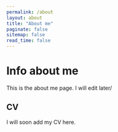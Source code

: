 ```yaml
---
permalink: /about
layout: about
title: "About me"
paginate: false
sitemap: false
read_time: false
---
```


# Info about me

This is the about me page. I will edit later/

## CV

I will soon add my CV here.
